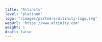 ```yaml
---
title: "Altinity"
level: "platinum"
logo: "/images/partners/altinity-logo.svg"
webUrl: "https://www.altinity.com"
weight: 1
draft: false
---
```

